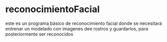 # reconocimientoFacial
este es un programa básico de reconocimiento facial donde se necesitará entrenar un modelado con imagenes dee rostros y guardarlos, para posteriormente ser reconocidos

